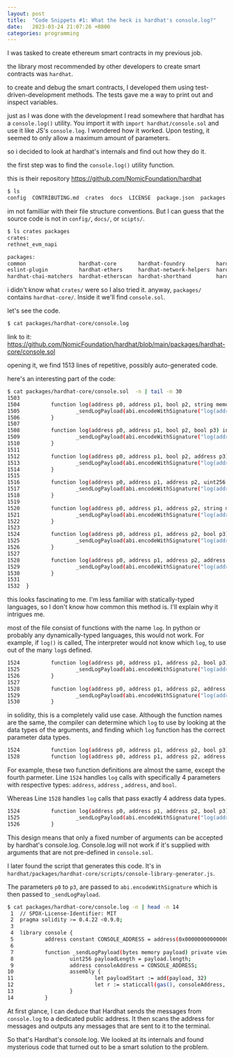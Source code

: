 ```yaml
---
layout: post
title:  "Code Snippets #1: What the heck is hardhat's console.log?"
date:   2023-03-24 21:07:26 +0800
categories: programming
---
```


I was tasked to create ethereum smart contracts in my previous job. 

the library most recommended by other developers to create 
smart contracts was `hardhat`. 

to create and debug the smart contracts, I developed them using
test-driven-development methods. The tests gave  me a way to print out
and inspect variables. 

just as I was done with the development I read somewhere that hardhat has a
`console.log()` utility. You import it with `import hardhat/console.sol` and
use it like JS's `console.log`. I wondered how it worked. Upon testing, it
seemed to only allow a maximum amount of parameters. 

so i decided to look at hardhat's internals and find out how they do it. 

the first step was to find the `console.log()` utility function.

this is their repository
https://github.com/NomicFoundation/hardhat

```bash
$ ls 
config  CONTRIBUTING.md  crates  docs  LICENSE  package.json  packages  README.md  scripts  yarn.lock
```

im not familliar with their file structure conventions. But I can guess that
the source code is not in `config/`, `docs/`, or `scipts/`. 

```bash
$ ls crates packages
crates:
rethnet_evm_napi

packages:
common                 hardhat-core       hardhat-foundry          hardhat-solhint  hardhat-truffle4  hardhat-waffle
eslint-plugin          hardhat-ethers     hardhat-network-helpers  hardhat-solpp    hardhat-truffle5  hardhat-web3
hardhat-chai-matchers  hardhat-etherscan  hardhat-shorthand        hardhat-toolbox  hardhat-vyper     hardhat-web3-legacy
```

i didn't know what `crates/` were so I also tried it.
anyway, `packages/` contains `hardhat-core/`. Inside it we'll find 
`console.sol`.

let's see the code.

```bash
$ cat packages/hardhat-core/console.log
```

link to it:
https://github.com/NomicFoundation/hardhat/blob/main/packages/hardhat-core/console.sol

opening it, we find 1513 lines of repetitive, possibly auto-generated code. 

here's an interesting part of the code: 

```bash
$ cat packages/hardhat-core/console.sol  -n | tail -n 30
1503
1504          function log(address p0, address p1, bool p2, string memory p3) internal view {
1505                  _sendLogPayload(abi.encodeWithSignature("log(address,address,bool,string)", p0, p1, p2, p3));
1506          }
1507
1508          function log(address p0, address p1, bool p2, bool p3) internal view {
1509                  _sendLogPayload(abi.encodeWithSignature("log(address,address,bool,bool)", p0, p1, p2, p3));
1510          }
1511
1512          function log(address p0, address p1, bool p2, address p3) internal view {
1513                  _sendLogPayload(abi.encodeWithSignature("log(address,address,bool,address)", p0, p1, p2, p3));
1514          }
1515
1516          function log(address p0, address p1, address p2, uint256 p3) internal view {
1517                  _sendLogPayload(abi.encodeWithSignature("log(address,address,address,uint256)", p0, p1, p2, p3));
1518          }
1519
1520          function log(address p0, address p1, address p2, string memory p3) internal view {
1521                  _sendLogPayload(abi.encodeWithSignature("log(address,address,address,string)", p0, p1, p2, p3));
1522          }
1523
1524          function log(address p0, address p1, address p2, bool p3) internal view {
1525                  _sendLogPayload(abi.encodeWithSignature("log(address,address,address,bool)", p0, p1, p2, p3));
1526          }
1527
1528          function log(address p0, address p1, address p2, address p3) internal view {
1529                  _sendLogPayload(abi.encodeWithSignature("log(address,address,address,address)", p0, p1, p2, p3));
1530          }
1531
1532  }
```

this looks fascinating to me. I'm less familiar with statically-typed
languages, so I don't know how common this method is. I'll explain why it
intrigues me.

most of the file consist of functions with the name `log`. In python or
probably any dynamically-typed languages, this would not work. For example, if `log()` is
called, The interpreter would not know which `log`, to use out of the many `log`s defined.

```bash
1524          function log(address p0, address p1, address p2, bool p3) internal view {
1525                  _sendLogPayload(abi.encodeWithSignature("log(address,address,address,bool)", p0, p1, p2, p3));
1526          }
1527
1528          function log(address p0, address p1, address p2, address p3) internal view {
1529                  _sendLogPayload(abi.encodeWithSignature("log(address,address,address,address)", p0, p1, p2, p3));
1530          }
```

in solidity, this is a completely valid use case. Although the function
names are the same, the compiler can determine which `log` to use by looking at
the data types of the arguments, and finding which `log` function has  the
correct parameter data types.

```bash
1524          function log(address p0, address p1, address p2, bool p3) internal view {
1528          function log(address p0, address p1, address p2, address p3) internal view {
```

For example, these two function definitions are almost the same, except the
fourth parmeter. Line `1524` handles `log` calls with specifically 4 parameters
with respective types: `address`,  `address` ,  `address`, and `bool`. 

Whereas Line `1528` handles `log` calls that pass exactly 4 address data types.

```bash
1524          function log(address p0, address p1, address p2, bool p3) internal view {
1525                  _sendLogPayload(abi.encodeWithSignature("log(address,address,address,bool)", p0, p1, p2, p3));
1526          }
```

This design means that only a fixed number of arguments can be accepted by hardhat's console.log.
Console.log will not work if it's supplied with arguments that are not pre-defined in `console.sol`.

I later found the script that generates this code. It's in
`hardhat/packages/hardhat-core/scripts/console-library-generator.js`.

The parameters `p0` to `p3`, are passed to
`abi.encodeWithSignature` which is then passed to `_sendLogPayload`.

```bash
$ cat packages/hardhat-core/console.log -n | head -n 14
 1  // SPDX-License-Identifier: MIT
 2  pragma solidity >= 0.4.22 <0.9.0;
 3
 4  library console {
 5          address constant CONSOLE_ADDRESS = address(0x000000000000000000636F6e736F6c652e6c6f67);
 6
 7          function _sendLogPayload(bytes memory payload) private view {
 8                  uint256 payloadLength = payload.length;
 9                  address consoleAddress = CONSOLE_ADDRESS;
10                  assembly {
11                          let payloadStart := add(payload, 32)
12                          let r := staticcall(gas(), consoleAddress, payloadStart, payloadLength, 0, 0)
13                  }
14          }
```

At first glance, I can deduce that Hardhat sends the messages from `console.log`
to a dedicated public address. It then scans the address for messages and
outputs any messages that are sent to it to the terminal.

So that's Hardhat's console.log. We looked at its internals and found
mysterious code that turned out to be a smart solution to the problem.  

